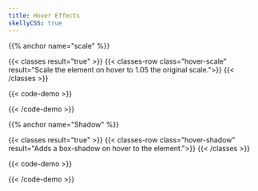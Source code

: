 ```yaml
---
title: Hover Effects
skellyCSS: true
---
```


{{% anchor name="scale" %}}

{{< classes result="true" >}}
{{< classes-row class="hover-scale" result="Scale the element on hover to 1.05 the original scale.">}}
{{< /classes >}}

{{< code-demo >}}
<div class="block-container">
    <div class="block laptop-up-3">
        <div class="card hover-scale">
            <div class="card__content">
                <p class="skeleton" data-lines="2" role="presentation"></p>
            </div>
        </div>
    </div>
</div>
{{< /code-demo >}}

{{% anchor name="Shadow" %}}

{{< classes result="true" >}}
{{< classes-row class="hover-shadow" result="Adds a box-shadow on hover to the element.">}}
{{< /classes >}}

{{< code-demo >}}
<div class="block-container">
    <div class="block laptop-up-3">
        <div class="card hover-shadow">
            <div class="card__content">
                <p class="skeleton" data-lines="2" role="presentation"></p>
            </div>
        </div>
    </div>
</div>
{{< /code-demo >}}